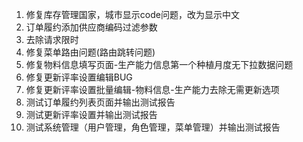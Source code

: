 1. 修复库存管理国家，城市显示code问题，改为显示中文
2. 订单履约添加供应商编码过滤参数
3. 去除请求限时
4. 修复菜单路由问题(路由跳转问题)
5. 修复物料信息填写页面-生产能力信息第一个种植月度无下拉数据问题
6. 修复更新评率设置编辑BUG
7. 修复更新评率设置批量编辑-物料信息-生产能力去除无需更新选项
8. 测试订单履约列表页面并输出测试报告
9. 测试更新评率设置并输出测试报告
10. 测试系统管理（用户管理，角色管理，菜单管理）并输出测试报告